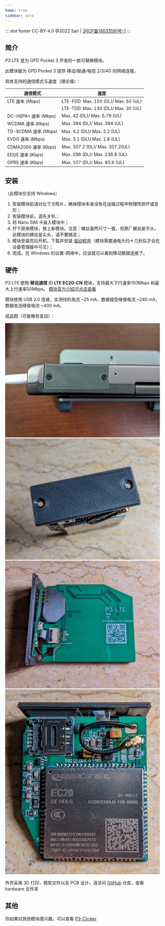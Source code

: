 ```yaml
---
home: true
sidebar: auto
---
```


::: slot footer
CC-BY-4.0 @2022 San | <a href="https://beian.miit.gov.cn" target="_blank">沪ICP备18033591号-1</a>
:::

## 简介

P3 LTE 是为 GPD Pocket 3 开发的一款可替换模块。

此模块能为 GPD Pocket 3 提供 移动/联通/电信 2/3/4G 的网络连接。

具体支持的通信模式与速度（理论值）：

| 通信模式               | 速度                                   |
|--------------------|--------------------------------------|
| LTE 速率 (Mbps)      | LTE-FDD: Max. 150 (DL)/ Max. 50 (UL) |
|                    | LTE-TDD: Max. 130 (DL)/ Max. 30 (UL) |
| DC-HSPA+ 速率 (Mbps) | Max. 42 (DL)/ Max. 5.76 (UL)         |
| WCDMA 速率 (Kbps)    | Max. 384 (DL)/ Max. 384 (UL)         |
| TD-SCDMA 速率 (Mbps) | Max. 4.2 (DL)/ Max. 2.2 (UL)         |
| EVDO 速率 (Mbps)     | Max. 3.1 (DL)/ Max. 1.8 (UL)         |
| CDMA2000 速率 (Kbps) | Max. 307.2 (DL)/ Max. 307.2(UL)      |
| EDGE 速率 (Kbps)     | Max. 296 (DL)/ Max. 236.8 (UL)       |
| GPRS 速率 (Kbps)     | Max. 107 (DL)/ Max. 85.6 (UL)        |

## 安装

（此模块仅支持 Windows）

1. 安装模块前请对比下方照片，确保模块本身没有在运输过程中物理性损坏或变形；
2. 安装模块前，请先关机；
3. 将 Nano SIM 卡装入模块中；
4. 拧下原来模块，换上新模块。注意：螺丝虽然尺寸一致，但原厂螺丝是平头，此模块的螺丝是尖头，请不要搞混；
5. 模块安装完后开机，下载并安装 [驱动程序](../hardware/Quectel_LTE&5G_Windows_USB_Driver_V2.2.4.zip)（模块需要通电大约十几秒后才会在设备管理器中可见）；
6. 完成。在 Windows 的设置-网络中，应该就可以看到移动数据连接了。

## 硬件

P3 LTE 使用 __移远通信__ 的 __LTE EC20-CN__ 模块，支持最大下行速率150Mbps 和最大上行速率50Mbps。
[模块官方介绍可点击查看](https://www.quectel.com/cn/product/ec20-cn)

模块使用 USB 2.0 连接，实测待机电流 ~25 mA，数据接受峰值电流 ~240 mA，数据发送峰值电流 ~400 mA。

成品图（可能略有变动）：

<img alt="Demo4" src="../hardware/demo/Demo4.jpg" width="600">
<img alt="Demo3" src="../hardware/demo/Demo3.jpg" width="600">
<img alt="Demo1" src="../hardware/demo/Demo1.jpg" width="600">
<img alt="Demo2" src="../hardware/demo/Demo2.jpg" width="600">

外壳采用 3D 打印，模型文件以及 PCB 设计，请访问 [GitHub](https://github.com/zhujunsan/p3-lte) 仓库，查看 hardware 文件夹

## 其他

你如果对其他模块感兴趣，可以查看 [P3-Clicker](https://p3-clicker.wulige.com)


